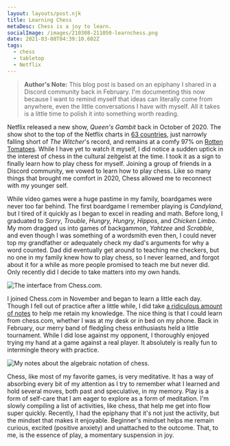 ```yaml
---
layout: layouts/post.njk
title: Learning Chess
metaDesc: Chess is a joy to learn.
socialImage: /images/210308-211050-learnchess.png
date: 2021-03-08T04:39:10.602Z
tags:
  - chess
  - tabletop
  - Netflix
---
```

>  **Author's Note:** This blog post is based on an epiphany I shared in a Discord community back in February. I'm documenting this now because I want to remind myself that ideas can literally come from anywhere, even the little conversations I have with myself. All it takes is a little time to polish it into something worth reading.

Netflix released a new show, *Queen's Gambit* back in October of 2020. The show shot to the top of the Netflix charts in [63 countries](https://variety.com/2020/digital/news/queens-gambit-netflix-viewing-record-1234838090/), just narrowly falling short of *The Witcher*'s record, and remains at a comfy 97% on [Rotten Tomatoes](https://www.rottentomatoes.com/tv/the_queens_gambit). While I have yet to watch it myself, I did notice a sudden uptick in the interest of chess in the cultural zeitgeist at the time. I took it as a sign to finally learn how to play chess for myself. Joining a group of friends in a Discord community, we vowed to learn how to play chess. Like so many things that brought me comfort in 2020, Chess allowed me to reconnect with my younger self.

While video games were a huge pastime in my family, boardgames were never too far behind. The first boardgame I remember playing is *Candyland*, but I tired of it quickly as I began to excel in reading and math. Before long, I graduated to *Sorry*, *Trouble*, *Hungry, Hungry, Hippos*, and *Chicken Limbo*. My mom dragged us into games of backgammon, *Yahtzee* and *Scrabble*, and even though I was something of a wordsmith even then, I could never top my grandfather or adequately check my dad's arguments for why a word counted. Dad did eventually get around to teaching me checkers, but no one in my family knew how to play chess, so I never learned, and forgot about  it for a while as more people promised to teach me but never did. Only recently did I decide to take matters into my own hands.

![The interface from Chess.com.](/images/210308-211050-learnchess.png "The interface from Chess.com. Clearly I've got a lot of learning to do.")

I joined Chess.com in November and began to learn a little each day. Though I fell out of practice after a little while, I did take [a ridiculous amount of notes](https://www.notion.so/asiah/Chess-4aac433d2cd84f2692923bf533b0cc34) to help me retain my knowledge. The nice thing is that I could learn from chess.com, whether I was at my desk or in bed on my phone. Back in February, our merry band of fledgling chess enthusiasts held a little tournament. While I did lose against my opponent, I thoroughly enjoyed trying my hand at a game against a real player. It absolutely is really fun to intermingle theory with practice.

![My notes about the algebraic notation of chess.](/images/210308-233217-chessnotes.png "My notes about the algebraic notation of chess.")

Chess, like most of my favorite games, is very meditative. It has a way of absorbing every bit of my attention as I try to remember what I learned and hold several moves, both past and speculative, in my memory. Play is a form of self-care that I am eager to explore as a form of meditation. I'm slowly compiling a list of activities, like chess, that help me get into flow super quickly. Recently, I had the epiphany that it's not just the activity, but the mindset that makes it enjoyable. Beginner's mindset helps me remain curious, excited (positive anxiety) and unattached to the outcome. That, to me, is the essence of play, a momentary suspension in joy.
